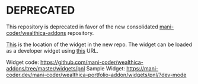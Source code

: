 # DEPRECATED

This repository is deprecated in favor of the new consolidated [mani-coder/wealthica-addons](https://github.com/mani-coder/wealthica-addons) repository.

[This](https://github.com/mani-coder/wealthica-addons/tree/master/widgets/pnl) is the location of the widget in the new repo. The widget can be loaded as a developer widget using [this](https://mani-coder.dev/mani-coder/wealthica-portfolio-addon/widgets/pnl/?dev-mode) URL.

Widget code: https://github.com/mani-coder/wealthica-addons/tree/master/widgets/pnl
Sample Widget: https://mani-coder.dev/mani-coder/wealthica-portfolio-addon/widgets/pnl/?dev-mode
